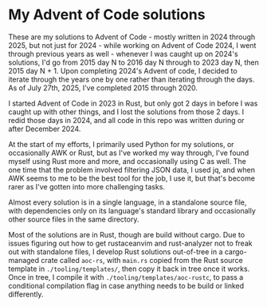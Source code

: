 <!--
SPDX-FileCopyrightText: 2024 Eli Array Minkoff

SPDX-License-Identifier: 0BSD
-->

# My Advent of Code solutions

These are my solutions to Advent of Code - mostly written in 2024 through 2025, but not just for 2024 - while working on Advent of Code 2024, I went through previous years as well - whenever I was caught up on 2024's solutions, I'd go from 2015 day N to 2016 day N through to 2023 day N, then 2015 day N + 1. Upon completing 2024's Advent of code, I decided to iterate through the years one by one rather than iterating through the days. As of July 27th, 2025, I've completed 2015 through 2020.

I started Advent of Code in 2023 in Rust, but only got 2 days in before I was caught up with other things, and I lost the solutions from those 2 days. I redid those days in 2024, and all code in this repo was written during or after December 2024.

At the start of my efforts, I primarily used Python for my solutions, or occasionally AWK or Rust, but as I've worked my way through, I've found myself using Rust more and more, and occasionally using C as well. The one time that the problem involved filtering JSON data, I used jq, and when AWK seems to me to be the best tool for the job, I use it, but that's become rarer as I've gotten into more challenging tasks.

Almost every solution is in a single language, in a standalone source file, with dependencies only on its language's standard library and occasionally other source files in the same directory.

Most of the solutions are in Rust, though are build without cargo.
Due to issues figuring out how to get rustaceanvim and rust-analyzer not to freak out with standalone files, I develop Rust solutions out-of-tree in a cargo-managed crate called `aoc-rs`, with `main.rs` copied from the Rust source template in `./tooling/templates/`, then copy it back in tree once it works. Once in tree, I compile it with `./tooling/templates/aoc-rustc`, to pass a conditional compilation flag in case anything needs to be build or linked differently.
